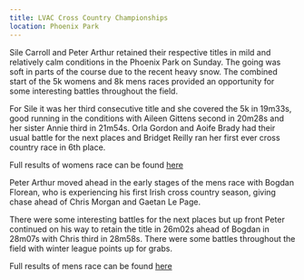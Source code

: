 ```yaml
---
title: LVAC Cross Country Championships
location: Phoenix Park
---
```


Sile Carroll and Peter Arthur retained their respective titles in mild and relatively calm
conditions in the Phoenix Park on Sunday. The going was soft in parts of the course due to
the recent heavy snow. The combined start of the 5k womens and 8k mens races provided an
opportunity for some interesting battles throughout the field.

For Sile it was her third consecutive title and she covered the 5k in 19m33s, good running
in the conditions with Aileen Gittens second in 20m28s and her sister Annie third in 21m54s.
Orla Gordon and Aoife Brady had their usual battle for the next places and Bridget Reilly ran
her first ever cross country race in 6th place.

Full results of womens race can be found <a href="/races/2018-03-11-lvac-club-xc-women/">here</a>

Peter Arthur moved ahead in the early stages of the mens race with Bogdan Florean, who is
experiencing his first Irish cross country season, giving chase ahead of Chris Morgan and
Gaetan Le Page.

There were some interesting battles for the next places but up front Peter continued on his
way to retain the title in 26m02s ahead of Bogdan in 28m07s with Chris third in 28m58s. There
were some battles throughout the field with winter league points up for grabs.

Full results of mens race can be found <a href="/races/2018-03-11-lvac-club-xc-men/">here</a>
